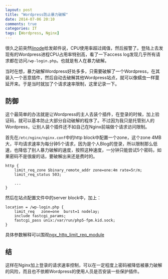 ```yaml
---
layout: post
title: "Wordpress防止暴力破解"
date: 2014-07-06 20:10
comments: true
categories: IT
tags: [Wordpress, Nginx]
---
```

很久之前突然[linode](https://www.linode.com/?r=7c8a1c7cfefbefd293f32d329292bdae55431a03)给发邮件说，CPU使用率超过阈值，然后报警了。登陆上去发现有的Wordpress进程CPU占用率特别高，看了一下access log发现几乎所有请求都在访问`/wp-login.php`。也就是有人在暴力破解。

当时在想，暴力破解Wordpress好处多多，只需要破解了一个Wordpress，在其装入一个恶意插件，然后自动去破解其他Wordpress站点，就可以像蠕虫一样蔓延开来。于是当时就加了个请求速率限制，这里记录一下。

<!-- more -->

## 防御

这个最简单的办法就是让Wordpress的主人去装个插件，在登录的时候，加上验证码，就可以基本防止大部分自动破解的程序了。不过因为我只是托管别人的Wordpress，让别人装个插件还不如自己在Nginx前端做个请求访问限制。

首先在`/etc/nginx/nginx.conf`中的http block中配置一个zone，这个zone 4MB大，平均请求速率为每分钟5个请求，因为是个人Blog的登录，所以限制那么低速，也降低了别人暴力破解的速度，按照这种速度，一分钟只能尝试5个密码，如果密码不是很废的话，要破解出来还是费时的。

```
http {
    limit_req_zone $binary_remote_addr zone=one:4m rate=5r/m;
    limit_req_status 503; 
    
    ...
}
```

然后在站点配置文件中的server block中，加上：

```
location = /wp-login.php {
    limit_req   zone=one  burst=1 nodelay;
    include fastcgi_params;
    fastcgi_pass unix:/var/run/php5-fpm.kid.sock;
}
```

具体参数解释可以围观[ngx_http_limit_req_module](http://nginx.org/en/docs/http/ngx_http_limit_req_module.html)

## 结

这样在Nginx加上登录的请求速率控制，可以在一定程度上密码被降低被暴力破解的风险，而且也不依赖Wordpress的使用人员是否安装一些保护插件。

